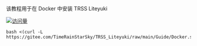 该教程用于在 Docker 中安装 TRSS Liteyuki

[![访问量](https://profile-counter.glitch.me/TimeRainStarSky-Docker/count.svg)](https://docker.com)

```
bash <(curl -L https://gitee.com/TimeRainStarSky/TRSS_Liteyuki/raw/main/Guide/Docker.sh)
```